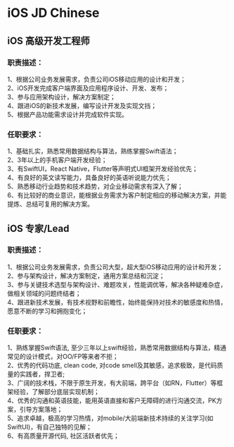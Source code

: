 # iOS JD Chinese

## iOS 高级开发工程师

### 职责描述：  
1、根据公司业务发展需求，负责公司iOS移动应用的设计和开发；  
2、iOS开发完成客户端界面及应用程序设计、开发、发布；  
3、参与应用架构设计，解决方案制定；  
4、跟进iOS的新技术发展，编写设计开发及实现文挡；  
5、根据产品功能需求设计并完成软件实现。  

### 任职要求：   
1、基础扎实，熟悉常用数据结构与算法，熟练掌握Swift语法；  
2、3年以上的手机客户端开发经验；  
3、有SwiftUI，React Native，Flutter等声明式UI框架开发经验优先；  
4、有良好的英文读写能力，具备良好的英语听说能力优先；  
5、熟悉移动行业趋势和技术趋势，对企业移动需求有深入了解；  
6、有比较好的商业意识，能根据业务需求为客户制定相应的移动解决方案，并能提炼、总结可复用的解决方案。 

## iOS 专家/Lead

### 职责描述：  
1、根据公司业务发展需求，负责公司大型，超大型iOS移动应用的设计和开发；  
2、参与架构设计，解决方案制定，通用方案总结和沉淀；  
3、参与关键技术选型与架构设计、难题攻关，性能调优等，解决各种疑难杂症，做相关领域的问题终结者；  
4、跟进新技术发展，有技术视野和前瞻性，始终能保持对技术的敏感度和热情，愿意不断的学习和拥抱变化；

### 任职要求：   
1、熟练掌握Swift语法, 至少三年以上swift经验，熟悉常用数据结构与算法，精通常见的设计模式，对OO/FP等来者不拒；  
2、优秀的代码功底, clean code, 对code smell及其敏感，追求极致，是代码质量的实践者，捍卫者;   
3、广阔的技术栈，不限于原生开发，有大前端，跨平台（如RN，Flutter）等框架经验，了解部分底层实现机制；   
4、优秀的沟通和英语技能，能用英语直接和客户无障碍的进行沟通交流，PK方案，引导方案落地；  
5、追求卓越，极高的学习热情，对mobile/大前端新技术持续的关注学习(如SwiftUI)，有自己独特的见解；  
6、有高质量开源代码, 社区活跃者优先；  